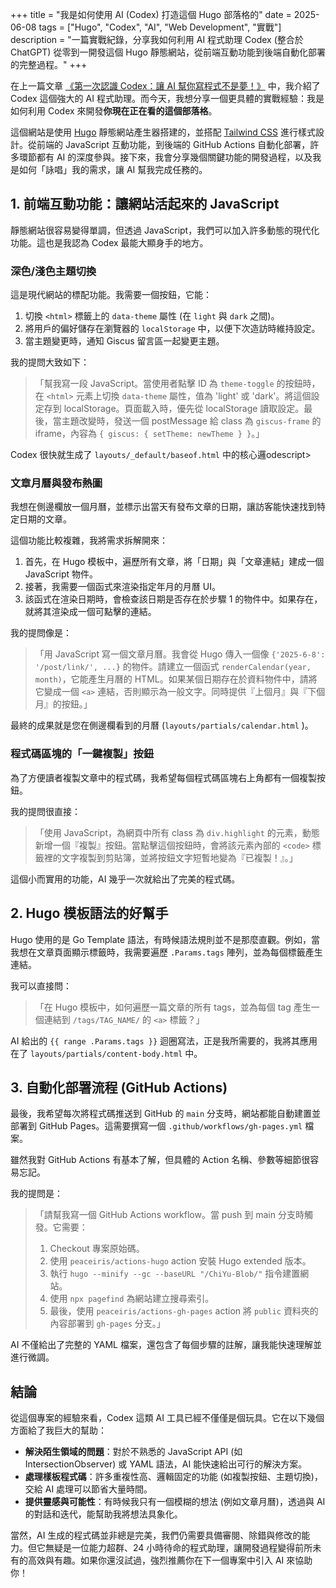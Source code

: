 +++
title = "我是如何使用 AI (Codex) 打造這個 Hugo 部落格的"
date = 2025-06-08
tags = ["Hugo", "Codex", "AI", "Web Development", "實戰"]
description = "一篇實戰紀錄，分享我如何利用 AI 程式助理 Codex (整合於 ChatGPT) 從零到一開發這個 Hugo 靜態網站，從前端互動功能到後端自動化部署的完整過程。"
+++

在上一篇文章 [《第一次認識 Codex：讓 AI 幫你寫程式不是夢！》](/ChiYu-Blob/posts/codex-intro/) 中，我介紹了 Codex 這個強大的 AI 程式助理。而今天，我想分享一個更具體的實戰經驗：我是如何利用 Codex 來開發**你現在正在看的這個部落格**。

這個網站是使用 [Hugo](https://gohugo.io/) 靜態網站產生器搭建的，並搭配 [Tailwind CSS](https://tailwindcss.com/) 進行樣式設計。從前端的 JavaScript 互動功能，到後端的 GitHub Actions 自動化部署，許多環節都有 AI 的深度參與。接下來，我會分享幾個關鍵功能的開發過程，以及我是如何「詠唱」我的需求，讓 AI 幫我完成任務的。

## 1. 前端互動功能：讓網站活起來的 JavaScript

靜態網站很容易變得單調，但透過 JavaScript，我們可以加入許多動態的現代化功能。這也是我認為 Codex 最能大顯身手的地方。

### 深色/淺色主題切換

這是現代網站的標配功能。我需要一個按鈕，它能：
1.  切換 `<html>` 標籤上的 `data-theme` 屬性 (在 `light` 與 `dark` 之間)。
2.  將用戶的偏好儲存在瀏覽器的 `localStorage` 中，以便下次造訪時維持設定。
3.  當主題變更時，通知 Giscus 留言區一起變更主題。

我的提問大致如下：
> 「幫我寫一段 JavaScript。當使用者點擊 ID 為 `theme-toggle` 的按鈕時，在 `<html>` 元素上切換 `data-theme` 屬性，值為 'light' 或 'dark'。將這個設定存到 localStorage。頁面載入時，優先從 localStorage 讀取設定。最後，當主題改變時，發送一個 postMessage 給 class 為 `giscus-frame` 的 iframe，內容為 `{ giscus: { setTheme: newTheme } }`。」

Codex 很快就生成了 `layouts/_default/baseof.html` 中的核心邏odescript>

### 文章月曆與發布熱圖
我想在側邊欄放一個月曆，並標示出當天有發布文章的日期，讓訪客能快速找到特定日期的文章。

這個功能比較複雜，我將需求拆解開來：
1.  首先，在 Hugo 模板中，遍歷所有文章，將「日期」與「文章連結」建成一個 JavaScript 物件。
2.  接著，我需要一個函式來渲染指定年月的月曆 UI。
3.  該函式在渲染日期時，會檢查該日期是否存在於步驟 1 的物件中。如果存在，就將其渲染成一個可點擊的連結。

我的提問像是：
> 「用 JavaScript 寫一個文章月曆。我會從 Hugo 傳入一個像 `{'2025-6-8': '/post/link/', ...}` 的物件。請建立一個函式 `renderCalendar(year, month)`，它能產生月曆的 HTML。如果某個日期存在於資料物件中，請將它變成一個 `<a>` 連結，否則顯示為一般文字。同時提供『上個月』與『下個月』的按鈕。」

最終的成果就是您在側邊欄看到的月曆 (`layouts/partials/calendar.html` )。

### 程式碼區塊的「一鍵複製」按鈕
為了方便讀者複製文章中的程式碼，我希望每個程式碼區塊右上角都有一個複製按鈕。

我的提問很直接：
> 「使用 JavaScript，為網頁中所有 class 為 `div.highlight` 的元素，動態新增一個『複製』按鈕。當點擊這個按鈕時，會將該元素內部的 `<code>` 標籤裡的文字複製到剪貼簿，並將按鈕文字短暫地變為『已複製！』。」

這個小而實用的功能，AI 幾乎一次就給出了完美的程式碼。

## 2. Hugo 模板語法的好幫手

Hugo 使用的是 Go Template 語法，有時候語法規則並不是那麼直觀。例如，當我想在文章頁面顯示標籤時，我需要遍歷 `.Params.tags` 陣列，並為每個標籤產生連結。

我可以直接問：
> 「在 Hugo 模板中，如何遍歷一篇文章的所有 tags，並為每個 tag 產生一個連結到 `/tags/TAG_NAME/` 的 `<a>` 標籤？」

AI 給出的 `{{ range .Params.tags }}` 迴圈寫法，正是我所需要的，我將其應用在了 `layouts/partials/content-body.html` 中。

## 3. 自動化部署流程 (GitHub Actions)

最後，我希望每次將程式碼推送到 GitHub 的 `main` 分支時，網站都能自動建置並部署到 GitHub Pages。這需要撰寫一個 `.github/workflows/gh-pages.yml` 檔案。

雖然我對 GitHub Actions 有基本了解，但具體的 Action 名稱、參數等細節很容易忘記。

我的提問是：
> 「請幫我寫一個 GitHub Actions workflow。當 push 到 main 分支時觸發。它需要：
> 1.  Checkout 專案原始碼。
> 2.  使用 `peaceiris/actions-hugo` action 安裝 Hugo extended 版本。
> 3.  執行 `hugo --minify --gc --baseURL "/ChiYu-Blob/"` 指令建置網站。
> 4.  使用 `npx pagefind` 為網站建立搜尋索引。
> 5.  最後，使用 `peaceiris/actions-gh-pages` action 將 `public` 資料夾的內容部署到 `gh-pages` 分支。」

AI 不僅給出了完整的 YAML 檔案，還包含了每個步驟的註解，讓我能快速理解並進行微調。

## 結論

從這個專案的經驗來看，Codex 這類 AI 工具已經不僅僅是個玩具。它在以下幾個方面給了我巨大的幫助：
-   **解決陌生領域的問題**：對於不熟悉的 JavaScript API (如 IntersectionObserver) 或 YAML 語法，AI 能快速給出可行的解決方案。
-   **處理樣板程式碼**：許多重複性高、邏輯固定的功能 (如複製按鈕、主題切換)，交給 AI 處理可以節省大量時間。
-   **提供靈感與可能性**：有時候我只有一個模糊的想法 (例如文章月曆)，透過與 AI 的對話和迭代，能幫助我將想法具象化。

當然，AI 生成的程式碼並非總是完美，我們仍需要具備審閱、除錯與修改的能力。但它無疑是一位能力超群、24 小時待命的程式助理，讓開發過程變得前所未有的高效與有趣。如果你還沒試過，強烈推薦你在下一個專案中引入 AI 來協助你！
